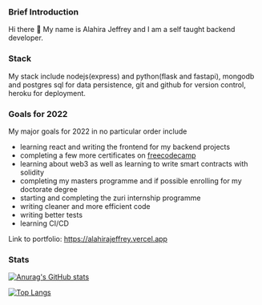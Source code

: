 ### Brief Introduction

Hi there 👋 My name is Alahira Jeffrey and I am a self taught backend developer. 

### Stack
My stack include nodejs(express) and python(flask and fastapi), mongodb and postgres sql for data persistence, git and github for version control, heroku for deployment.

### Goals for 2022

My major goals for 2022 in no particular order include
- learning react and writing the frontend for my backend projects
- completing a few more certificates on [freecodecamp](https://www.freecodecamp.org/learn)
- learning about web3 as well as learning to write smart contracts with solidity
- completing my masters programme and if possible enrolling for my doctorate degree
- starting and completing the zuri internship programme
- writing cleaner and more efficient code 
- writing better tests
- learning CI/CD

Link to portfolio: https://alahirajeffrey.vercel.app

### Stats
[![Anurag's GitHub stats](https://github-readme-stats.vercel.app/api?username=alahirajeffrey)](https://github.com/anuraghazra/github-readme-stats)

[![Top Langs](https://github-readme-stats.vercel.app/api/top-langs/?username=alahirajeffrey&layout=compact)](https://github.com/anuraghazra/github-readme-stats)
